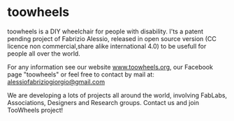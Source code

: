 # toowheels
toowheels is a DIY wheelchair for people with disability. I'ts a patent pending project of Fabrizio Alessio, released in open source version (CC licence non commercial,share alike international 4.0) to be usefull for people all over the world.

For any information see our website www.toowheels.org, our Facebook page "toowheels" or feel free to contact by mail at: alessiofabriziogiorgio@gmail.com

We are developing a lots of projects all around the world, involving FabLabs, Associations, Designers and Research groups. Contact us and join TooWheels project!

